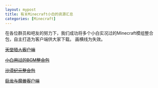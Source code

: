 ```yaml
---
layout: mypost
title: 有关Minecraft小白的资源汇总
categories: [Minecraft]
---
```

在各位群员和吧友的努力下，我们成功将多个小白实况过的Minecraft模组整合包，自主打造为客户端供大家下载。
画横线为失效。

[~~天堂猎人客户端~~](http://xykjyjs.test.upcdn.net/%E5%A4%A9%E5%A0%82%E7%8C%8E%E4%BA%BA.zip "天堂猎人客户端")

[~~小白用过的BGM整合包~~](http://xykjyjs.test.upcdn.net/%E5%B0%8F%E7%99%BDBGM.zip "小白用过的BGM整合包")

[~~沙漠纪元整合包~~](http://xykjyjs.test.upcdn.net/%E6%B2%99%E6%BC%A0%E7%BA%AA%E5%85%83.zip "沙漠纪元整合包")

[~~巨龙与魔兽客户端~~](http://xykjyjs.test.upcdn.net/%E5%B0%8F%E7%99%BD%E7%8E%A9%E8%BF%87%E7%9A%84%E5%B7%A8%E9%BE%99%E4%B8%8E%E9%AD%94%E5%85%BD%E6%88%91%E7%9A%84%E4%B8%96%E7%95%8C%EF%BC%88%E9%BA%A6%E5%9D%97%EF%BC%89%E4%B8%8D%E8%A6%81%E9%92%B1%E7%9A%84%E4%B8%80%E4%B8%AA%E6%95%B4%E5%90%88%E5%8C%85.zip "巨龙与魔兽")

